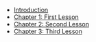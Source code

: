 - [Introduction](/)
- [Chapter 1: First Lesson](chapter/first-lesson.md)
- [Chapter 2: Second Lesson](chapter/second-lesson.md)
- [Chapter 3: Third Lesson](chapter/third-lesson.md)
